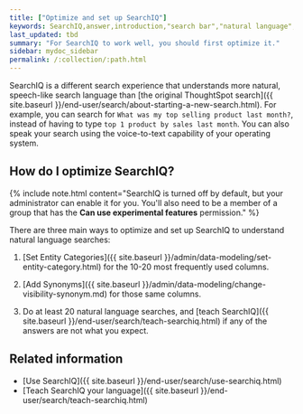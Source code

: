 ```yaml
---
title: ["Optimize and set up SearchIQ"]
keywords: SearchIQ,answer,introduction,"search bar","natural language",speech,voice
last_updated: tbd
summary: "For SearchIQ to work well, you should first optimize it."
sidebar: mydoc_sidebar
permalink: /:collection/:path.html
---
```


SearchIQ is a different search experience that understands more natural, speech-like search language than [the original ThoughtSpot search]({{ site.baseurl }}/end-user/search/about-starting-a-new-search.html). For example, you can search for `What was my top selling product last month?`, instead of having to type `top 1 product by sales last month`. You can also speak your search using the voice-to-text capability of your operating system.

## How do I optimize SearchIQ?

{% include note.html content="SearchIQ is turned off by default, but your administrator can enable it for you. You'll also need to be a member of a group that has the **Can use experimental features** permission." %}

There are three main ways to optimize and set up SearchIQ to understand natural language searches:

1. [Set Entity Categories]({{ site.baseurl }}/admin/data-modeling/set-entity-category.html) for the 10-20 most frequently used columns.

2. [Add Synonyms]({{ site.baseurl }}/admin/data-modeling/change-visibility-synonym.md) for those same columns.

3. Do at least 20 natural language searches, and [teach SearchIQ]({{ site.baseurl }}/end-user/search/teach-searchiq.html) if any of the answers are not what you expect.


## Related information

-   [Use SearchIQ]({{ site.baseurl }}/end-user/search/use-searchiq.html)
-   [Teach SearchIQ your language]({{ site.baseurl }}/end-user/search/teach-searchiq.html)
